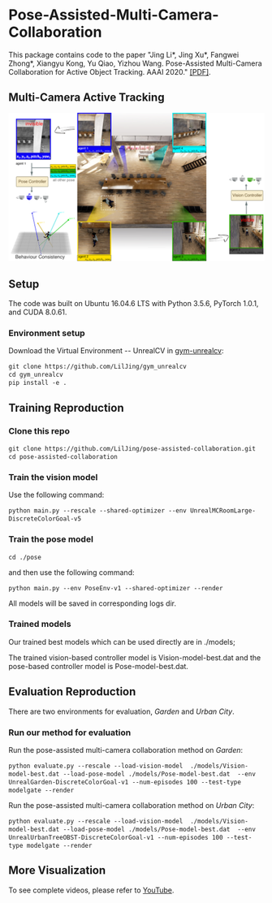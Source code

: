 # Pose-Assisted-Multi-Camera-Collaboration
This package contains code to the paper "Jing Li*, Jing Xu*, Fangwei Zhong*, Xiangyu Kong, Yu Qiao, Yizhou Wang. Pose-Assisted Multi-Camera Collaboration for Active Object Tracking. AAAI 2020." [[PDF]](https://arxiv.org/abs/2001.05161).

## Multi-Camera Active Tracking
![Task](https://github.com/LilJing/pose-assisted-collaboration/blob/master/images/task.jpg)

## **Setup**
The code was built on Ubuntu 16.04.6 LTS with Python 3.5.6, PyTorch 1.0.1, and CUDA 8.0.61.
### Environment setup
Download the Virtual Environment -- UnrealCV in [gym-unrealcv](https://github.com/LilJing/gym_unrealcv):
```
git clone https://github.com/LilJing/gym_unrealcv
cd gym_unrealcv
pip install -e .
```

## **Training Reproduction**
### Clone this repo
```
git clone https://github.com/LilJing/pose-assisted-collaboration.git 
cd pose-assisted-collaboration
```

### Train the vision model
Use the following command:
```
python main.py --rescale --shared-optimizer --env UnrealMCRoomLarge-DiscreteColorGoal-v5
```
### Train the pose model
```
cd ./pose
```
and then use the following command:
```
python main.py --env PoseEnv-v1 --shared-optimizer --render

```
All models will be saved in corresponding logs dir.

### Trained models
Our trained best models which can be used directly are in ./models;

The trained vision-based controller model is Vision-model-best.dat and the pose-based controller model is Pose-model-best.dat.


## **Evaluation Reproduction**

There are two environments for evaluation,  _Garden_ and _Urban City_.

### Run our method for evaluation
Run the pose-assisted multi-camera collaboration method on _Garden_:
```
python evaluate.py --rescale --load-vision-model  ./models/Vision-model-best.dat --load-pose-model ./models/Pose-model-best.dat  --env UnrealGarden-DiscreteColorGoal-v1 --num-episodes 100 --test-type modelgate --render
```
Run the pose-assisted multi-camera collaboration method on _Urban City_:
```
python evaluate.py --rescale --load-vision-model  ./models/Vision-model-best.dat --load-pose-model ./models/Pose-model-best.dat  --env UnrealUrbanTreeOBST-DiscreteColorGoal-v1 --num-episodes 100 --test-type modelgate --render
```

## **More Visualization**

To see complete videos, please refer to [YouTube](https://www.youtube.com/watch?v=8Ha7HGkRv6k&feature=youtu.be).
